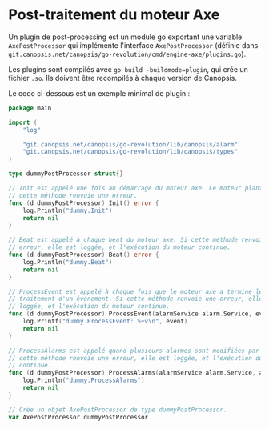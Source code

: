 # Post-traitement du moteur Axe

Un plugin de post-processing est un module go exportant une variable
`AxePostProcessor` qui implémente l'interface `AxePostProcessor` (définie
dans
`git.canopsis.net/canopsis/go-revolution/cmd/engine-axe/plugins.go`).

Les plugins sont compilés avec `go build -buildmode=plugin`, qui crée un
fichier `.so`. Ils doivent être recompilés à chaque version de Canopsis.

Le code ci-dessous est un exemple minimal de plugin :

```go
package main

import (
    "log"

    "git.canopsis.net/canopsis/go-revolution/lib/canopsis/alarm"
    "git.canopsis.net/canopsis/go-revolution/lib/canopsis/types"
)

type dummyPostProcessor struct{}

// Init est appelé une fois au démarrage du moteur axe. Le moteur plante si
// cette méthode renvoie une erreur.
func (d dummyPostProcessor) Init() error {
    log.Println("dummy.Init")
    return nil
}

// Beat est appelé à chaque beat du moteur axe. Si cette méthode renvoie une
// erreur, elle est loggée, et l'exécution du moteur continue.
func (d dummyPostProcessor) Beat() error {
    log.Println("dummy.Beat")
    return nil
}

// ProcessEvent est appelé à chaque fois que le moteur axe a terminé le
// traitement d'un événement. Si cette méthode renvoie une erreur, elle est
// loggée, et l'exécution du moteur continue.
func (d dummyPostProcessor) ProcessEvent(alarmService alarm.Service, event types.Event, alarmChange types.AlarmChange) error {
    log.Printf("dummy.ProcessEvent: %+v\n", event)
    return nil
}

// ProcessAlarms est appelé quand plusieurs alarmes sont modifiées par lot. Si
// cette méthode renvoie une erreur, elle est loggée, et l'exécution du moteur
// continue.
func (d dummyPostProcessor) ProcessAlarms(alarmService alarm.Service, alarms []types.Alarm, change types.AlarmChangeType) error {
    log.Println("dummy.ProcessAlarms")
    return nil
}

// Crée un objet AxePostProcessor de type dummyPostProcessor.
var AxePostProcessor dummyPostProcessor
```
